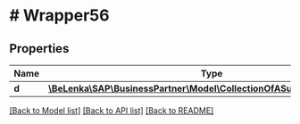 # # Wrapper56

## Properties

Name | Type | Description | Notes
------------ | ------------- | ------------- | -------------
**d** | [**\BeLenka\SAP\BusinessPartner\Model\CollectionOfASupplierDunningType**](CollectionOfASupplierDunningType.md) |  | [optional]

[[Back to Model list]](../../README.md#models) [[Back to API list]](../../README.md#endpoints) [[Back to README]](../../README.md)
